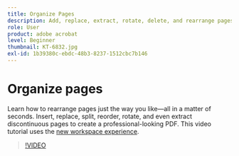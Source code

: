 ```yaml
---
title: Organize Pages
description: Add, replace, extract, rotate, delete, and rearrange pages in your PDF
role: User
product: adobe acrobat
level: Beginner
thumbnail: KT-6832.jpg
exl-id: 1b39380c-ebdc-48b3-8237-1512cbc7b146
---
```

# Organize pages

Learn how to rearrange pages just the way you like—all in a matter of seconds. Insert, replace, split, reorder, rotate, and even extract discontinuous pages to create a professional-looking PDF. This video tutorial uses the [new workspace experience](new-workspace.md).

>[!VIDEO](https://video.tv.adobe.com/v/3409022?hidetitle=true)